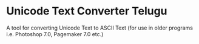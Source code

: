 # Unicode Text Converter Telugu

A tool for converting Unicode Text to ASCII Text (for use in older programs i.e. Photoshop 7.0, Pagemaker 7.0 etc.)
